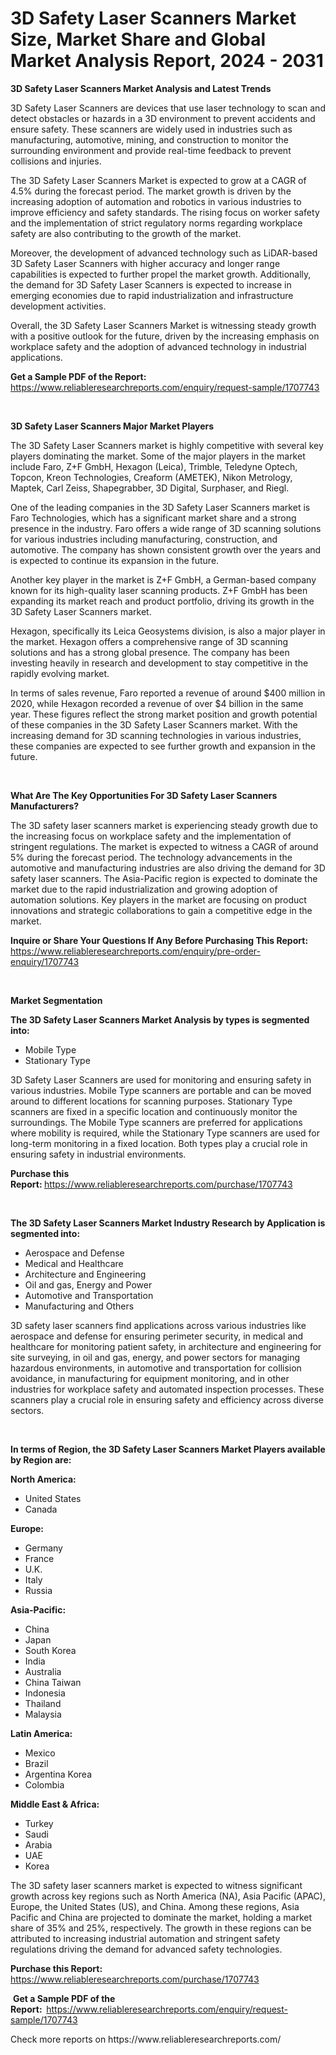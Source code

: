 <p><h1>3D Safety Laser Scanners Market Size, Market Share and Global Market Analysis Report, 2024 - 2031</h1></p><p><strong>3D Safety Laser Scanners Market Analysis and Latest Trends</strong></p>
<p><p>3D Safety Laser Scanners are devices that use laser technology to scan and detect obstacles or hazards in a 3D environment to prevent accidents and ensure safety. These scanners are widely used in industries such as manufacturing, automotive, mining, and construction to monitor the surrounding environment and provide real-time feedback to prevent collisions and injuries.</p><p>The 3D Safety Laser Scanners Market is expected to grow at a CAGR of 4.5% during the forecast period. The market growth is driven by the increasing adoption of automation and robotics in various industries to improve efficiency and safety standards. The rising focus on worker safety and the implementation of strict regulatory norms regarding workplace safety are also contributing to the growth of the market.</p><p>Moreover, the development of advanced technology such as LiDAR-based 3D Safety Laser Scanners with higher accuracy and longer range capabilities is expected to further propel the market growth. Additionally, the demand for 3D Safety Laser Scanners is expected to increase in emerging economies due to rapid industrialization and infrastructure development activities.</p><p>Overall, the 3D Safety Laser Scanners Market is witnessing steady growth with a positive outlook for the future, driven by the increasing emphasis on workplace safety and the adoption of advanced technology in industrial applications.</p></p>
<p><strong>Get a Sample PDF of the Report:&nbsp;</strong> <a href="https://www.reliableresearchreports.com/enquiry/request-sample/1707743">https://www.reliableresearchreports.com/enquiry/request-sample/1707743</a></p>
<p>&nbsp;</p>
<p><strong>3D Safety Laser Scanners Major Market Players</strong></p>
<p><p>The 3D Safety Laser Scanners market is highly competitive with several key players dominating the market. Some of the major players in the market include Faro, Z+F GmbH, Hexagon (Leica), Trimble, Teledyne Optech, Topcon, Kreon Technologies, Creaform (AMETEK), Nikon Metrology, Maptek, Carl Zeiss, Shapegrabber, 3D Digital, Surphaser, and Riegl.</p><p>One of the leading companies in the 3D Safety Laser Scanners market is Faro Technologies, which has a significant market share and a strong presence in the industry. Faro offers a wide range of 3D scanning solutions for various industries including manufacturing, construction, and automotive. The company has shown consistent growth over the years and is expected to continue its expansion in the future.</p><p>Another key player in the market is Z+F GmbH, a German-based company known for its high-quality laser scanning products. Z+F GmbH has been expanding its market reach and product portfolio, driving its growth in the 3D Safety Laser Scanners market.</p><p>Hexagon, specifically its Leica Geosystems division, is also a major player in the market. Hexagon offers a comprehensive range of 3D scanning solutions and has a strong global presence. The company has been investing heavily in research and development to stay competitive in the rapidly evolving market.</p><p>In terms of sales revenue, Faro reported a revenue of around $400 million in 2020, while Hexagon recorded a revenue of over $4 billion in the same year. These figures reflect the strong market position and growth potential of these companies in the 3D Safety Laser Scanners market. With the increasing demand for 3D scanning technologies in various industries, these companies are expected to see further growth and expansion in the future.</p></p>
<p>&nbsp;</p>
<p><strong>What Are The Key Opportunities For 3D Safety Laser Scanners Manufacturers?</strong></p>
<p><p>The 3D safety laser scanners market is experiencing steady growth due to the increasing focus on workplace safety and the implementation of stringent regulations. The market is expected to witness a CAGR of around 5% during the forecast period. The technology advancements in the automotive and manufacturing industries are also driving the demand for 3D safety laser scanners. The Asia-Pacific region is expected to dominate the market due to the rapid industrialization and growing adoption of automation solutions. Key players in the market are focusing on product innovations and strategic collaborations to gain a competitive edge in the market.</p></p>
<p><strong>Inquire or Share Your Questions If Any Before Purchasing This Report:</strong> <a href="https://www.reliableresearchreports.com/enquiry/pre-order-enquiry/1707743">https://www.reliableresearchreports.com/enquiry/pre-order-enquiry/1707743</a></p>
<p>&nbsp;</p>
<p><strong>Market Segmentation</strong></p>
<p><strong>The 3D Safety Laser Scanners Market Analysis by types is segmented into:</strong></p>
<p><ul><li>Mobile Type</li><li>Stationary Type</li></ul></p>
<p><p>3D Safety Laser Scanners are used for monitoring and ensuring safety in various industries. Mobile Type scanners are portable and can be moved around to different locations for scanning purposes. Stationary Type scanners are fixed in a specific location and continuously monitor the surroundings. The Mobile Type scanners are preferred for applications where mobility is required, while the Stationary Type scanners are used for long-term monitoring in a fixed location. Both types play a crucial role in ensuring safety in industrial environments.</p></p>
<p><strong>Purchase this Report:&nbsp;</strong><a href="https://www.reliableresearchreports.com/purchase/1707743">https://www.reliableresearchreports.com/purchase/1707743</a></p>
<p>&nbsp;</p>
<p><strong>The 3D Safety Laser Scanners Market Industry Research by Application is segmented into:</strong></p>
<p><ul><li>Aerospace and Defense</li><li>Medical and Healthcare</li><li>Architecture and Engineering</li><li>Oil and gas, Energy and Power</li><li>Automotive and Transportation</li><li>Manufacturing and Others</li></ul></p>
<p><p>3D safety laser scanners find applications across various industries like aerospace and defense for ensuring perimeter security, in medical and healthcare for monitoring patient safety, in architecture and engineering for site surveying, in oil and gas, energy, and power sectors for managing hazardous environments, in automotive and transportation for collision avoidance, in manufacturing for equipment monitoring, and in other industries for workplace safety and automated inspection processes. These scanners play a crucial role in ensuring safety and efficiency across diverse sectors.</p></p>
<p>&nbsp;</p>
<p><strong>In terms of Region, the 3D Safety Laser Scanners Market Players available by Region are:</strong></p>
<p>
    <p> <strong> North America: </strong>
        <ul>
            <li>United States</li>
            <li>Canada</li>
        </ul>
        </p> 
    <p> <strong> Europe: </strong>
        <ul>
            <li>Germany</li>
            <li>France</li>
            <li>U.K.</li>
            <li>Italy</li>
            <li>Russia</li>
        </ul>
        </p> 
    <p> <strong> Asia-Pacific: </strong>
        <ul>
            <li>China</li>
            <li>Japan</li>
            <li>South Korea</li>
            <li>India</li>
            <li>Australia</li>
            <li>China Taiwan</li>
            <li>Indonesia</li>
            <li>Thailand</li>
            <li>Malaysia</li>
        </ul>
        </p> 
    <p> <strong> Latin America: </strong>
        <ul>
            <li>Mexico</li>
            <li>Brazil</li>
            <li>Argentina Korea</li>
            <li>Colombia</li>
        </ul>
        </p> 
    <p> <strong> Middle East & Africa: </strong>
        <ul>
            <li>Turkey</li>
            <li>Saudi</li>
            <li>Arabia</li>
            <li>UAE</li>
            <li>Korea</li>
        </ul>
    </p>
    </p>
<p><p>The 3D safety laser scanners market is expected to witness significant growth across key regions such as North America (NA), Asia Pacific (APAC), Europe, the United States (US), and China. Among these regions, Asia Pacific and China are projected to dominate the market, holding a market share of 35% and 25%, respectively. The growth in these regions can be attributed to increasing industrial automation and stringent safety regulations driving the demand for advanced safety technologies.</p></p>
<p><strong>Purchase this Report: </strong><a href="https://www.reliableresearchreports.com/purchase/1707743">https://www.reliableresearchreports.com/purchase/1707743</a></p>
<p>&nbsp;<strong>Get a Sample PDF of the Report:&nbsp;&nbsp;</strong><a href="https://www.reliableresearchreports.com/enquiry/request-sample/1707743">https://www.reliableresearchreports.com/enquiry/request-sample/1707743</a></p>
<p><strong></strong></p>
<p>Check more reports on https://www.reliableresearchreports.com/</p>